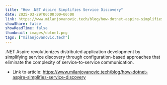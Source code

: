 ```yaml
---
title: "How .NET Aspire Simplifies Service Discovery"
date: 2025-03-29T00:00:00+00:00
link: https://www.milanjovanovic.tech/blog/how-dotnet-aspire-simplifies-service-discovery
showShare: false
showReadTime: false
thumbnail: images/dotnet.png
tags: ["milanjovanovic.tech"]
---
```

.NET Aspire revolutionizes distributed application development by simplifying service discovery through configuration-based approaches that eliminate the complexity of service-to-service communication.

- Link to article: https://www.milanjovanovic.tech/blog/how-dotnet-aspire-simplifies-service-discovery